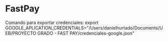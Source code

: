 # FastPay
Comando para exportar credenciales: 
export GOOGLE_APLICATION_CREDENTIALS="/Users/danielhurtado/Documents/UEB/PROYECTO GRADO - FAST PAY/credenciales-google.json"